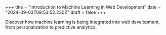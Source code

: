 +++
title = "Introduction to Machine Learning in Web Development"
date = "2024-09-03T09:53:52.230Z"
draft = false
+++

  Discover how machine learning is being integrated into web development, from personalization to predictive analytics.
        